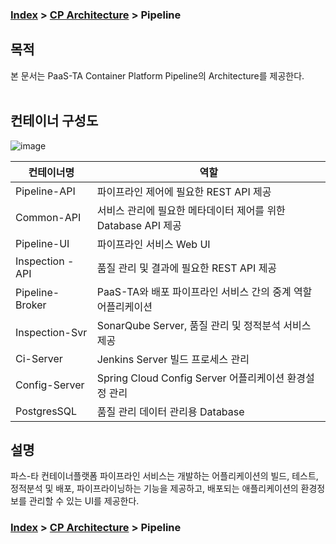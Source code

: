 ### [Index](https://github.com/PaaS-TA/Guide-eng/blob/master/README.md) > [CP Architecture](../README.md) > Pipeline

## 목적
본 문서는 PaaS-TA Container Platform Pipeline의 Architecture를 제공한다.
<br><br>

## 컨테이너 구성도
![image](https://user-images.githubusercontent.com/80228983/146350860-3722c081-7338-438d-b7ec-1fdac09160c4.png)



| 컨테이너명  | 역할 |
|-------|-----|
| Pipeline-API | 파이프라인 제어에 필요한 REST API 제공 |
| Common-API | 서비스 관리에 필요한 메타데이터 제어를 위한 Database API 제공 |
| Pipeline-UI | 파이프라인 서비스 Web UI |
| Inspection -API | 품질 관리 및 결과에 필요한 REST API 제공 |
| Pipeline-Broker | PaaS-TA와 배포 파이프라인 서비스 간의 중계 역할 어플리케이션 |
| Inspection-Svr | SonarQube Server, 품질 관리 및 정적분석 서비스 제공 |
| Ci-Server | Jenkins Server 빌드 프로세스 관리 |
| Config-Server | Spring Cloud Config Server 어플리케이션 환경설정 관리 |
| PostgresSQL | 품질 관리 데이터 관리용 Database |



## 설명
파스-타 컨테이너플랫폼 파이프라인 서비스는 개발하는 어플리케이션의 빌드, 테스트, 정적분석 및 배포, 파이프라이닝하는 기능을 제공하고, 배포되는 애플리케이션의 환경정보를 관리할 수 있는 UI를 제공한다.   


### [Index](https://github.com/PaaS-TA/Guide-eng/blob/master/README.md) > [CP Architecture](../README.md) > Pipeline
